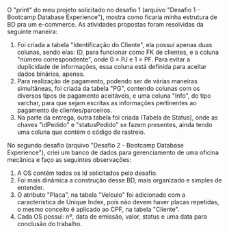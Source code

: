 O "print" do meu projeto solicitado no desafio 1 (arquivo "Desafio 1 - Bootcamp Database Experience"), mostra como ficaria minha estrutura de BD pra um e-commerce.
As atividades propostas foram resolvidas da seguinte maneira:
1.  Foi criada a tabela "Identificação do Cliente", ela possui apenas duas colunas, sendo elas: ID, para funcionar como FK de clientes, e a coluna "número correspondente", onde 0 = PJ e 1 = PF. Para evitar a duplicidade de informações, essa coluna está definida para aceitar dados binários, apenas.
2.  Para realização de pagamento, podendo ser de várias maneiras simultâneas, foi criada da tabela "PG", contendo colunas com os diversos tipos de pagamento aceitáveis, e uma coluna "Info", do tipo varchar, para que sejam escritas as informações pertinentes ao pagamento de clientes/parceiros.
3.  Na parte da entrega, outra tabela foi criada (Tabela de Status), onde as chaves "idPedido" e "statusPedido" se fazem presentes, ainda tendo uma coluna que contém o código de rastreio.

No segundo desafio (arquivo "Desafio 2 - Bootcamp Database Experience"), criei um banco de dados para gerenciamento de uma oficina mecânica e faço as seguintes observações:
1. A OS contém todos os Id solicitados pelo desafio.
2. Foi mais dinâmica a construção desse BD, mais organizado e simples de entender.
3. O atributo "Placa", na tabela "Veículo" foi adicionado com a característica de Unique Index, pois não devem haver placas repetidas, o mesmo conceito é aplicado ao CPF, na tabela "Cliente".
4. Cada OS possui: nº, data de emissão, valor, status e uma data para conclusão do trabalho.
